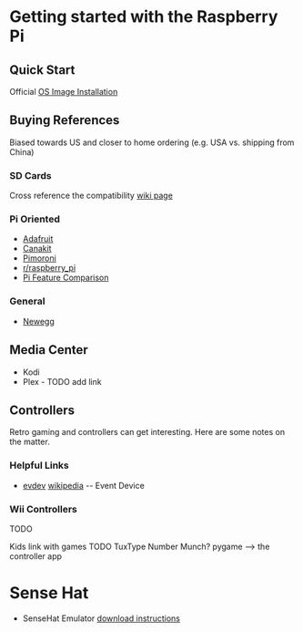 # Getting started with the Raspberry Pi

## Quick Start

Official [OS Image Installation](https://www.raspberrypi.org/documentation/installation/installing-images/)

## Buying References
Biased towards US and closer to home ordering (e.g. USA vs. shipping from China)

### SD Cards
Cross reference the compatibility [wiki page](https://elinux.org/RPi_SD_cards)

### Pi Oriented
* [Adafruit](https://www.adafruit.com/category/105)
* [Canakit](https://www.canakit.com/raspberry-pi)
* [Pimoroni](https://shop.pimoroni.com/collections/raspberry-pi)
* [r/raspberry_pi](https://www.reddit.com/r/raspberry_pi/)
* [Pi Feature Comparison](https://socialcompare.com/en/comparison/raspberrypi-models-comparison)

### General 
* [Newegg](https://www.newegg.com/)

## Media Center
* Kodi
* Plex - TODO add link

## Controllers
Retro gaming and controllers can get interesting.  Here are some notes on the matter.

### Helpful Links

* [evdev](https://python-evdev.readthedocs.io/en/latest/) [wikipedia](https://en.wikipedia.org/wiki/Evdev) -- Event Device

### Wii Controllers
TODO

Kids
link with games TODO
TuxType
Number Munch?
pygame
--> the controller app

# Sense Hat
* SenseHat Emulator [download instructions](https://sense-emu.readthedocs.io/en/v1.0/install.html)

